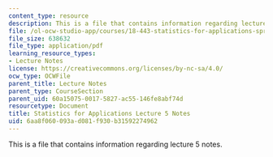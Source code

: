 ```yaml
---
content_type: resource
description: This is a file that contains information regarding lecture 5 notes.
file: /ol-ocw-studio-app/courses/18-443-statistics-for-applications-spring-2015/6aa8f060093ad081f930b31592274962_MIT18_443S15_LEC5.pdf
file_size: 638632
file_type: application/pdf
learning_resource_types:
- Lecture Notes
license: https://creativecommons.org/licenses/by-nc-sa/4.0/
ocw_type: OCWFile
parent_title: Lecture Notes
parent_type: CourseSection
parent_uid: 60a15075-0017-5827-ac55-146fe8abf74d
resourcetype: Document
title: Statistics for Applications Lecture 5 Notes
uid: 6aa8f060-093a-d081-f930-b31592274962
---
```

This is a file that contains information regarding lecture 5 notes.